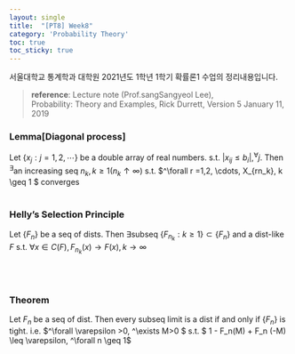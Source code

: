 ```yaml
---
layout: single
title:  "[PT8] Week8"
category: 'Probability Theory'
toc: true
toc_sticky: true
---
```



서울대학교 통계학과 대학원 2021년도 1학년 1학기 확률론1 수업의 정리내용입니다. <br/>
> **reference**: Lecture note (Prof.sangSangyeol Lee),<br/> Probability: Theory and Examples, Rick Durrett, Version 5 January 11, 2019

### $\textbf{Lemma[Diagonal process]}$ 
Let $\lbrace x_j: j=1,2, \cdots \rbrace$ be a double array of real numbers. s.t. $\vert x_{ij} \leq b_i \vert, ^\forall j$. Then $^\exists$an increasing seq $n_k, k\geq 1 (n_k \uparrow \infty )$ s.t. $^\forall r =1,2, \cdots, X_{rn_k}, k \geq 1 $ converges
<br/><br/>

### $\textbf{Helly's Selection Principle}$ 
Let $\lbrace F_n \rbrace$ be a seq of dists. Then $\exists$subseq $\lbrace F_{n_k}: k\geq 1 \rbrace \subset \lbrace F_n  \rbrace$ and a dist-like $F$ s.t. $\forall x \in C(F), F_{n_k}(x) \rightarrow F(x), k \rightarrow \infty$

<br/><br/>

### $\textbf{Theorem}$ 
Let $F_n$ be a seq of dist. Then every subseq limit is a dist $\text{if and only if}$ $\lbrace F_n \rbrace$ is tight. i.e. $^\forall \varepsilon >0, ^\exists M>0 $ s.t. $ 1 - F_n(M) + F_n (-M) \leq \varepsilon, ^\forall n \geq 1$

